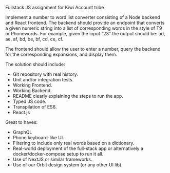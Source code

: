 Fullstack JS assignment for Kiwi Account tribe

Implement a number to word list converter consisting of a Node backend and React frontend. The backend should provide an endpoint that converts a given numeric string into a list of corresponding words in the style of T9 or Phonewords. For example, given the input “23” the output should be: ad, ae, af, bd, be, bf, cd, ce, cf.

The frontend should allow the user to enter a number, query the backend for the corresponding expansions, and display them.

The solution should include:

* Git repository with real history.
* Unit and/or integration tests.
* Working Frontend.
* Working Backend.
* README clearly explaining the steps to run the app.
* Typed JS code.
* Transpilation of ES6.
* React.js


Great to haves:

* GraphQL
* Phone keyboard-like UI.
* Filtering to include only real words based on a dictionary.
* Real-world deployment of the full-stack app or alternatively a docker/docker-compose setup to run it all.
* Use of NextJS or similar frameworks.
* Use of our Orbit design system (or any other UI lib).